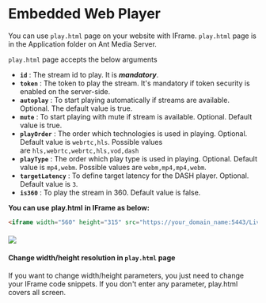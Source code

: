 # Embedded Web Player

You can use ```play.html``` page on your website with IFrame. ```play.html``` page is in the Application folder on Ant Media Server.

```play.html``` page accepts the below arguments

*   **```id```** : The stream id to play. It is ***mandatory***.
*   **```token```** : The token to play the stream. It's mandatory if token security is enabled on the server-side.
*   **```autoplay```** : To start playing automatically if streams are available. Optional. The default value is true.
*   **```mute```** : To start playing with mute if stream is available. Optional. Default value is true.
*   **```playOrder```** : The order which technologies is used in playing. Optional. Default value is ```webrtc,hls```. Possible values are ```hls,webrtc,webrtc,hls,vod,dash```
*   **```playType```** : The order which play type is used in playing. Optional. Default value is ```mp4,webm```. Possible values are ```webm,mp4,mp4,webm```.
*   **```targetLatency```** : To define target latency for the DASH player. Optional. Default value is ```3```.
*   **```is360```** : To play the stream in 360. Default value is false.

**You can use** **play.html** **in IFrame as below:**

```html
<iframe width="560" height="315" src="https://your_domain_name:5443/LiveApp/play.html?name=125214322064017559554903" frameborder="0" allowfullscreen>``</iframe>
```

#### ![](@site/static/img/ant-media-server-iframe-player.png)

#### Change width/height resolution in ```play.html``` page

If you want to change width/height parameters, you just need to change your IFrame code snippets. If you don't enter any parameter, play.html covers all screen.